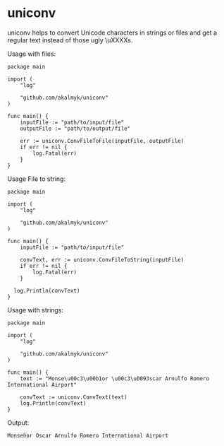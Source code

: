 # uniconv
uniconv helps to convert Unicode characters in strings or files and get a regular text instead of those ugly \uXXXXs.

Usage with files:

```
package main

import (
	"log"

	"github.com/akalmyk/uniconv"
)

func main() {
	inputFile := "path/to/input/file"
	outputFile := "path/to/output/file"

	err := uniconv.ConvFileToFile(inputFile, outputFile)
	if err != nil {
		log.Fatal(err)
	}
}
```

Usage File to string:

```
package main

import (
	"log"

	"github.com/akalmyk/uniconv"
)

func main() {
	inputFile := "path/to/input/file"

	convText, err := uniconv.ConvFileToString(inputFile)
	if err != nil {
		log.Fatal(err)
	}

  log.Println(convText)
}
```

Usage with strings:

```
package main

import (
	"log"

	"github.com/akalmyk/uniconv"
)

func main() {
	text := "Monse\u00c3\u00b1or \u00c3\u0093scar Arnulfo Romero International Airport"

	convText := uniconv.ConvText(text)
	log.Println(convText)
}
```

Output:
```
Monseñor Óscar Arnulfo Romero International Airport
```
